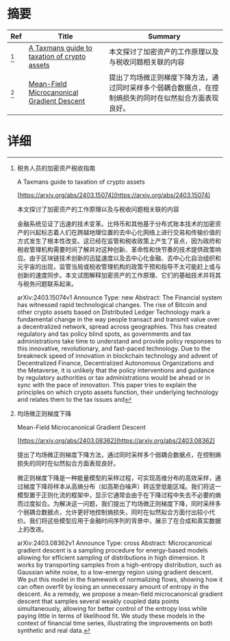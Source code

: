 # 摘要

| Ref | Title | Summary |
| --- | --- | --- |
| [^1] | [A Taxmans guide to taxation of crypto assets](https://arxiv.org/abs/2403.15074) | 本文探讨了加密资产的工作原理以及与税收问题相关联的内容 |
| [^2] | [Mean-Field Microcanonical Gradient Descent](https://arxiv.org/abs/2403.08362) | 提出了均场微正则梯度下降方法，通过同时采样多个弱耦合数据点，在控制熵损失的同时在似然拟合方面表现良好。 |

# 详细

[^1]: 税务人员的加密资产税收指南

    A Taxmans guide to taxation of crypto assets

    [https://arxiv.org/abs/2403.15074](https://arxiv.org/abs/2403.15074)

    本文探讨了加密资产的工作原理以及与税收问题相关联的内容

    

    金融系统见证了迅速的技术变革。比特币和其他基于分布式账本技术的加密资产的兴起标志着人们在跨越地理位置的去中心化网络上进行交易和传输价值的方式发生了根本性改变。这已经在监管和税收政策上产生了盲点，因为政府和税收管理机构需要时间了解并对这种创新、革命性和快节奏的技术提供政策响应。由于区块链技术创新的迅猛速度以及去中心化金融、去中心化自治组织和元宇宙的出现，监管当局或税收管理机构的政策干预和指导不太可能赶上或与创新的速度同步。本文试图解释加密资产的工作原理、它们的基础技术并将其与税务问题联系起来。

    arXiv:2403.15074v1 Announce Type: new  Abstract: The Financial system has witnessed rapid technological changes. The rise of Bitcoin and other crypto assets based on Distributed Ledger Technology mark a fundamental change in the way people transact and transmit value over a decentralized network, spread across geographies. This has created regulatory and tax policy blind spots, as governments and tax administrations take time to understand and provide policy responses to this innovative, revolutionary, and fast-paced technology. Due to the breakneck speed of innovation in blockchain technology and advent of Decentralized Finance, Decentralized Autonomous Organizations and the Metaverse, it is unlikely that the policy interventions and guidance by regulatory authorities or tax administrations would be ahead or in sync with the pace of innovation. This paper tries to explain the principles on which crypto assets function, their underlying technology and relates them to the tax issues and
    
[^2]: 均场微正则梯度下降

    Mean-Field Microcanonical Gradient Descent

    [https://arxiv.org/abs/2403.08362](https://arxiv.org/abs/2403.08362)

    提出了均场微正则梯度下降方法，通过同时采样多个弱耦合数据点，在控制熵损失的同时在似然拟合方面表现良好。

    

    微正则梯度下降是一种能量模型的采样过程，可实现高维分布的高效采样，通过梯度下降将样本从高熵分布（如高斯白噪声）转运至低能区域。我们将这一模型置于正则化流的框架中，显示它通常会由于在下降过程中失去不必要的熵而过度拟合。为解决这一问题，我们提出了均场微正则梯度下降，同时采样多个弱耦合数据点，允许更好地控制熵损失，同时在似然拟合方面付出较小代价。我们将这些模型应用于金融时间序列的背景中，展示了在合成和真实数据上的改进。

    arXiv:2403.08362v1 Announce Type: cross  Abstract: Microcanonical gradient descent is a sampling procedure for energy-based models allowing for efficient sampling of distributions in high dimension. It works by transporting samples from a high-entropy distribution, such as Gaussian white noise, to a low-energy region using gradient descent. We put this model in the framework of normalizing flows, showing how it can often overfit by losing an unnecessary amount of entropy in the descent. As a remedy, we propose a mean-field microcanonical gradient descent that samples several weakly coupled data points simultaneously, allowing for better control of the entropy loss while paying little in terms of likelihood fit. We study these models in the context of financial time series, illustrating the improvements on both synthetic and real data.
    

